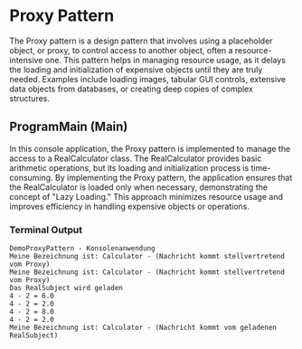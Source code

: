 # Proxy Pattern

The Proxy pattern is a design pattern that involves using a placeholder object, or proxy, to control access to another object, often a resource-intensive one. This pattern helps in managing resource usage, as it delays the loading and initialization of expensive objects until they are truly needed. Examples include loading images, tabular GUI controls, extensive data objects from databases, or creating deep copies of complex structures.

## ProgramMain (Main)

In this console application, the Proxy pattern is implemented to manage the access to a RealCalculator class. The RealCalculator provides basic arithmetic operations, but its loading and initialization process is time-consuming. By implementing the Proxy pattern, the application ensures that the RealCalculator is loaded only when necessary, demonstrating the concept of "Lazy Loading." This approach minimizes resource usage and improves efficiency in handling expensive objects or operations.

### Terminal Output

```
DemoProxyPattern - Konsolenanwendung
Meine Bezeichnung ist: Calculator - (Nachricht kommt stellvertretend vom Proxy)
Meine Bezeichnung ist: Calculator - (Nachricht kommt stellvertretend vom Proxy)
Das RealSubject wird geladen
4 - 2 = 6.0
4 - 2 = 2.0
4 - 2 = 8.0
4 - 2 = 2.0
Meine Bezeichnung ist: Calculator - (Nachricht kommt vom geladenen RealSubject)
```
